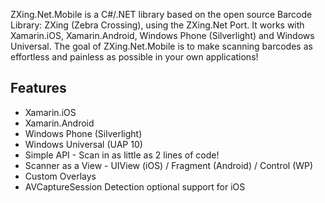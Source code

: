 ZXing.Net.Mobile is a C#/.NET library based on the open source Barcode Library: ZXing (Zebra Crossing), using the ZXing.Net Port. It works with Xamarin.iOS, Xamarin.Android, Windows Phone (Silverlight) and Windows Universal. The goal of ZXing.Net.Mobile is to make scanning barcodes as effortless and painless as possible in your own applications!



## Features

- Xamarin.iOS
- Xamarin.Android
- Windows Phone (Silverlight)
- Windows Universal (UAP 10)
- Simple API - Scan in as little as 2 lines of code!
- Scanner as a View - UIView (iOS) / Fragment (Android) / Control (WP)
- Custom Overlays
- AVCaptureSession Detection optional support for iOS
